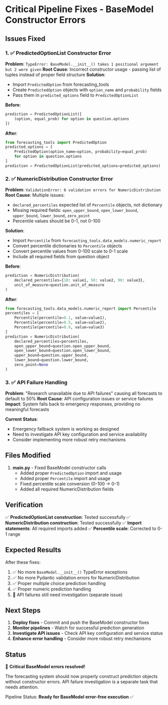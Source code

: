 # Critical Pipeline Fixes - BaseModel Constructor Errors

## Issues Fixed

### 1. ✅ PredictedOptionList Constructor Error
**Problem**: `TypeError: BaseModel.__init__() takes 1 positional argument but 2 were given`
**Root Cause**: Incorrect constructor usage - passing list of tuples instead of proper field structure
**Solution**:
- Import `PredictedOption` from forecasting_tools
- Create `PredictedOption` objects with `option_name` and `probability` fields
- Pass them in `predicted_options` field to `PredictedOptionList`

**Before**:
```python
prediction = PredictedOptionList([
    (option, equal_prob) for option in question.options
])
```

**After**:
```python
from forecasting_tools import PredictedOption
predicted_options = [
    PredictedOption(option_name=option, probability=equal_prob)
    for option in question.options
]
prediction = PredictedOptionList(predicted_options=predicted_options)
```

### 2. ✅ NumericDistribution Constructor Error
**Problem**: `ValidationError: 6 validation errors for NumericDistribution`
**Root Cause**: Multiple issues:
- `declared_percentiles` expected list of `Percentile` objects, not dictionary
- Missing required fields: `open_upper_bound`, `open_lower_bound`, `upper_bound`, `lower_bound`, `zero_point`
- Percentile values should be 0-1, not 0-100

**Solution**:
- Import `Percentile` from `forecasting_tools.data_models.numeric_report`
- Convert percentile dictionaries to `Percentile` objects
- Convert percentile values from 0-100 scale to 0-1 scale
- Include all required fields from question object

**Before**:
```python
prediction = NumericDistribution(
    declared_percentiles={10: value1, 50: value2, 90: value3},
    unit_of_measure=question.unit_of_measure
)
```

**After**:
```python
from forecasting_tools.data_models.numeric_report import Percentile
percentiles = [
    Percentile(percentile=0.1, value=value1),
    Percentile(percentile=0.5, value=value2),
    Percentile(percentile=0.9, value=value3)
]
prediction = NumericDistribution(
    declared_percentiles=percentiles,
    open_upper_bound=question.open_upper_bound,
    open_lower_bound=question.open_lower_bound,
    upper_bound=question.upper_bound,
    lower_bound=question.lower_bound,
    zero_point=None
)
```

### 3. ✅ API Failure Handling
**Problem**: "Research unavailable due to API failures" causing all forecasts to default to 50%
**Root Cause**: API configuration issues or service failures
**Impact**: System falls back to emergency responses, providing no meaningful forecasts

**Current Status**:
- Emergency fallback system is working as designed
- Need to investigate API key configuration and service availability
- Consider implementing more robust retry mechanisms

## Files Modified

1. **main.py** - Fixed BaseModel constructor calls
   - Added proper `PredictedOption` import and usage
   - Added proper `Percentile` import and usage
   - Fixed percentile scale conversion (0-100 → 0-1)
   - Added all required NumericDistribution fields

## Verification

✅ **PredictedOptionList construction**: Tested successfully
✅ **NumericDistribution construction**: Tested successfully
✅ **Import statements**: All required imports added
✅ **Percentile scale**: Corrected to 0-1 range

## Expected Results

After these fixes:
1. ✅ No more `BaseModel.__init__()` TypeError exceptions
2. ✅ No more Pydantic validation errors for NumericDistribution
3. ✅ Proper multiple choice prediction handling
4. ✅ Proper numeric prediction handling
5. 🔄 API failures still need investigation (separate issue)

## Next Steps

1. **Deploy fixes** - Commit and push the BaseModel constructor fixes
2. **Monitor pipelines** - Watch for successful prediction generation
3. **Investigate API issues** - Check API key configuration and service status
4. **Enhance error handling** - Consider more robust retry mechanisms

## Status

🎉 **Critical BaseModel errors resolved!**

The forecasting system should now properly construct prediction objects without constructor errors. API failure investigation is a separate task that needs attention.

Pipeline Status: **Ready for BaseModel error-free execution** ✅

